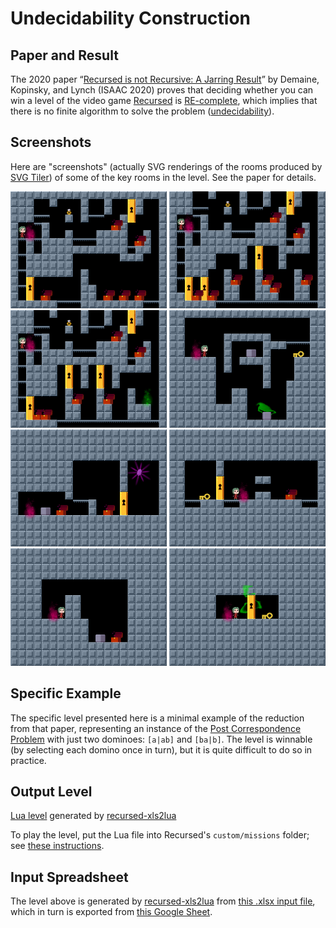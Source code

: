 # Undecidability Construction

## Paper and Result

The 2020 paper &ldquo;[Recursed is not Recursive:
A Jarring Result](https://arxiv.org/abs/2002.05131)&rdquo;
by Demaine, Kopinsky, and Lynch (ISAAC 2020)
proves that deciding whether you can win a level of the video game
[Recursed](http://store.steampowered.com/app/497780/Recursed/) is
[RE-complete](https://en.wikipedia.org/wiki/RE_(complexity)#RE-complete),
which implies that there is no finite algorithm to solve the problem
([undecidability](https://en.wikipedia.org/wiki/Undecidable_problem)).

## Screenshots

Here are "screenshots" (actually SVG renderings of the rooms produced by
[SVG Tiler](https://github.com/edemaine/svgtiler))
of some of the key rooms in the level.  See the paper for details.

<img width="250" src="undecidable_domino_choice.svg"> <img width="250" src="undecidable_A00.svg"> <img width="250" src="undecidable_BJ00.svg"> <img width="250" src="undecidable_KA01.svg"> <img width="250" src="undecidable_start.svg"> <img width="250" src="undecidable_VA01.svg"> <img width="250" src="undecidable_PA01.svg"> <img width="250" src="undecidable_global_lock.svg">

## Specific Example

The specific level presented here is a minimal example of the reduction
from that paper, representing an instance of the
[Post Correspondence Problem](https://en.wikipedia.org/wiki/Post_correspondence_problem)
with just two dominoes: `[a|ab]` and `[ba|b]`.
The level is winnable (by selecting each domino once in turn),
but it is quite difficult to do so in practice.

## Output Level

[Lua level](undecidable.lua) generated by
[recursed-xls2lua](https://github.com/edemaine/recursed-xls2lua)

To play the level, put the Lua file into Recursed's `custom/missions` folder;
see [these instructions](https://steamcommunity.com/sharedfiles/filedetails/?id=800043882).

## Input Spreadsheet

The level above is generated by
[recursed-xls2lua](https://github.com/edemaine/recursed-xls2lua)
from
[this .xlsx input file](undecidable.xlsx),
which in turn is exported from
[this Google Sheet](https://docs.google.com/spreadsheets/d/1ASqSR9EQF2L-6L6IQ_HYus3htGyc0kWByDrfVtEJnjM/edit?usp=sharing).

